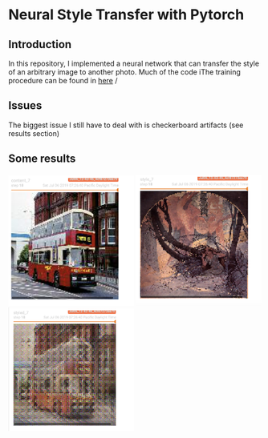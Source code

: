 # Neural Style Transfer with Pytorch
## Introduction
In this repository, I implemented a neural network that can transfer the style of an arbitrary image to another photo.
Much of the code iThe training procedure can be found in [here](https://github.com/nhatsmrt/nn-toolbox/blob/experimental/nntoolbox/vision/learner/style.py) /
## Issues
The biggest issue I still have to deal with is checkerboard artifacts (see results section)
## Some results
<img src="demo/content.png" alt="content" width="250" />
<img src="demo/style.png" alt="style" width="250" />
<img src="demo/styled.png" alt="styled" width="250" />
<!-- ![Styled](demo/styled.png) -->
